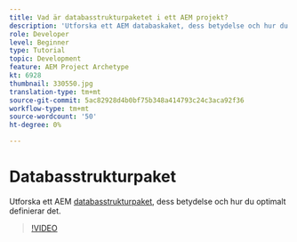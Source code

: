 ```yaml
---
title: Vad är databasstrukturpaketet i ett AEM projekt?
description: 'Utforska ett AEM databaskaket, dess betydelse och hur du definierade det korrekt. '
role: Developer
level: Beginner
type: Tutorial
topic: Development
feature: AEM Project Archetype
kt: 6928
thumbnail: 330550.jpg
translation-type: tm+mt
source-git-commit: 5ac82928d4b0bf75b348a414793c24c3aca92f36
workflow-type: tm+mt
source-wordcount: '50'
ht-degree: 0%

---
```



# Databasstrukturpaket

Utforska ett AEM [databasstrukturpaket](https://experienceleague.adobe.com/docs/experience-manager-cloud-service/implementing/developing/repository-structure-package.html), dess betydelse och hur du optimalt definierar det.

>[!VIDEO](https://video.tv.adobe.com/v/330550/?quality=12&learn=on)